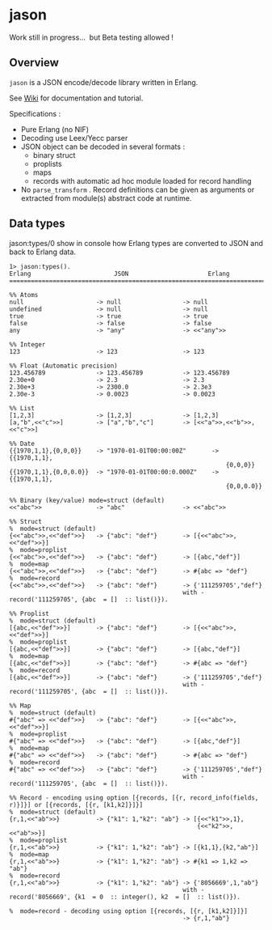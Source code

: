 # jason
Work still in progress...  but Beta testing allowed !

## Overview ##

`jason` is a JSON encode/decode library written in Erlang.

See [Wiki](https://github.com/crownedgrouse/jason/wiki) for documentation and tutorial.

Specifications :
* Pure Erlang (no NIF)
* Decoding use Leex/Yecc parser
* JSON object can be decoded in several formats :
   * binary struct
   * proplists
   * maps
   * records with automatic ad hoc module loaded for record handling
* No `parse_transform` . Record definitions can be given as arguments or extracted from module(s) abstract code at runtime.

## Data types ##
jason:types/0 show in console how Erlang types are converted to JSON and back to Erlang data.


```
1> jason:types().
Erlang                       JSON                      Erlang
================================================================================

%% Atoms
null                    -> null                 -> null
undefined               -> null                 -> null
true                    -> true                 -> true
false                   -> false                -> false
any                     -> "any"                -> <<"any">>

%% Integer
123                     -> 123                  -> 123

%% Float (Automatic precision)
123.456789              -> 123.456789           -> 123.456789
2.30e+0                 -> 2.3                  -> 2.3
2.30e+3                 -> 2300.0               -> 2.3e3
2.30e-3                 -> 0.0023               -> 0.0023

%% List
[1,2,3]                 -> [1,2,3]              -> [1,2,3]
[a,"b",<<"c">>]         -> ["a","b","c"]        -> [<<"a">>,<<"b">>,<<"c">>]

%% Date
{{1970,1,1},{0,0,0}}    -> "1970-01-01T00:00:00Z"       -> {{1970,1,1},
                                                            {0,0,0}}
{{1970,1,1},{0,0,0.0}}  -> "1970-01-01T00:00:0.000Z"    -> {{1970,1,1},
                                                            {0,0,0.0}}

%% Binary (key/value) mode=struct (default)
<<"abc">>               -> "abc"                -> <<"abc">>

%% Struct
%  mode=struct (default)
{<<"abc">>,<<"def">>}   -> {"abc": "def"}       -> [{<<"abc">>,<<"def">>}]
%  mode=proplist
{<<"abc">>,<<"def">>}   -> {"abc": "def"}       -> [{abc,"def"}]
%  mode=map
{<<"abc">>,<<"def">>}   -> {"abc": "def"}       -> #{abc => "def"}
%  mode=record
{<<"abc">>,<<"def">>}   -> {"abc": "def"}       -> {'111259705',"def"}
                                                with -record('111259705', {abc  = []  :: list()}).

%% Proplist
%  mode=struct (default)
[{abc,<<"def">>}]       -> {"abc": "def"}       -> [{<<"abc">>,<<"def">>}]
%  mode=proplist
[{abc,<<"def">>}]       -> {"abc": "def"}       -> [{abc,"def"}]
%  mode=map
[{abc,<<"def">>}]       -> {"abc": "def"}       -> #{abc => "def"}
%  mode=record
[{abc,<<"def">>}]       -> {"abc": "def"}       -> {'111259705',"def"}
                                                with -record('111259705', {abc  = []  :: list()}).

%% Map
%  mode=struct (default)
#{"abc" => <<"def">>}   -> {"abc": "def"}       -> [{<<"abc">>,<<"def">>}]
%  mode=proplist
#{"abc" => <<"def">>}   -> {"abc": "def"}       -> [{abc,"def"}]
%  mode=map
#{"abc" => <<"def">>}   -> {"abc": "def"}       -> #{abc => "def"}
%  mode=record
#{"abc" => <<"def">>}   -> {"abc": "def"}       -> {'111259705',"def"}
                                                with -record('111259705', {abc  = []  :: list()}).

%% Record - encoding using option [{records, [{r, record_info(fields, r)}]}] or [{records, [{r, [k1,k2]}]}]
%  mode=struct (default)
{r,1,<<"ab">>}          -> {"k1": 1,"k2": "ab"} -> [{<<"k1">>,1},
                                                    {<<"k2">>,<<"ab">>}]
%  mode=proplist
{r,1,<<"ab">>}          -> {"k1": 1,"k2": "ab"} -> [{k1,1},{k2,"ab"}]
%  mode=map
{r,1,<<"ab">>}          -> {"k1": 1,"k2": "ab"} -> #{k1 => 1,k2 => "ab"}
%  mode=record
{r,1,<<"ab">>}          -> {"k1": 1,"k2": "ab"} -> {'8056669',1,"ab"}
                                                with -record('8056669', {k1  = 0  :: integer(), k2  = []  :: list()}).

%  mode=record - decoding using option [{records, [{r, [k1,k2]}]}]
                                                -> {r,1,"ab"}
```


